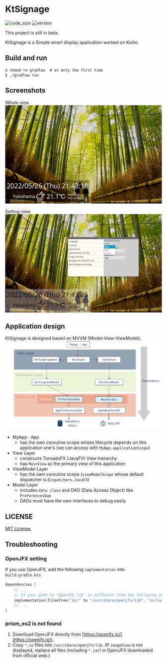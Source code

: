 # KtSignage
![code_size](https://img.shields.io/github/languages/code-size/HiroshiARAKI/ktsignage)
![version](https://img.shields.io/badge/version-1.1.2-blue)

This project is still in beta.

KtSignage is a Simple smart display application worked on Kotlin.

## Build and run
```shell
$ chmod +x gradlew  # at only the first time
$ ./gradlew run
```

## Screenshots
Whole view
![screenshot1](screenshots/screenshot1.png)

Setting view
![screenshot1](screenshots/screenshot2.png)

## Application design
KtSignage is designed based on MVVM (Model-View-ViewModel).
![design](screenshots/design.png)

* MyApp : App
  * has the own coroutine scope whose lifecycle depends on this application one's (we can access with `MyApp.applicationScope`)
* View Layer
  * constructs TornadoFX (JavaFV) View hierarchy
  * has `MainView` as the primary view of this application
* ViewModel Layer
  * has the own coroutine scope (`viewModelScope` whose default dispatcher is `Dispatchers.JavaFX`)
* Model Layer
  * includes `data class` and DAO (Data Access Object) like `PreferencesDao`
  * DAOs must have the own interfaces to debug easily

## LICENSE
[MIT License.](LICENSE.txt)

## Troubleshooting
### OpenJFX setting
If you use OpenJFX, add the following `implementation` into `build.gradle.kts`.
```kotlin
dependencies {
    // ...
    // If your path to "OpenJFX lib" is different from the following one, change yours.
    implementation(fileeTree("dir" to "/usr/share/openjfx/lib", "include" to arrayOf("*.jar")))
    // ...
}
```

### prism_es2 is not found
1. Download OpenJFX directly from [https://openjfx.io/](https://openjfx.io/).
2. Copy `*.so` files into `/usr/share/openjfx/lib`. 
   (If `imageView` is not displayed, replace all files (including `*.jar`) in OpenJFX downloaded from official web.)